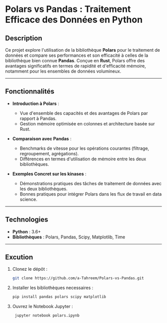 # Polars vs Pandas : Traitement Efficace des Données en Python

## Description
Ce projet explore l'utilisation de la bibliothèque **Polars** pour le traitement de données et compare ses performances et son efficacité à celles de la bibliothèque bien connue **Pandas**. Conçue en **Rust**, Polars offre des avantages significatifs en termes de rapidité et d'efficacité mémoire, notamment pour les ensembles de données volumineux.

---

## Fonctionnalités

- **Introduction à Polars** :
  - Vue d'ensemble des capacités et des avantages de Polars par rapport à Pandas.
  - Gestion mémoire optimisée en colonnes et architecture basée sur Rust.

- **Comparaison avec Pandas** :
  - Benchmarks de vitesse pour les opérations courantes (filtrage, regroupement, agrégations).
  - Différences en termes d'utilisation de mémoire entre les deux bibliothèques.

- **Exemples Concret sur les kinases** :
  - Démonstrations pratiques des tâches de traitement de données avec les deux bibliothèques.
  - Bonnes pratiques pour intégrer Polars dans les flux de travail en data science.

---

## Technologies

- **Python** : 3.6+ 
- **Bibliothèques** : Polars, Pandas, Scipy, Matplotlib, Time

---

## Excution 

1. Clonez le dépôt :
   ```bash
   git clone https://github.com/a-Tahreem/Polars-vs-Pandas.git

2. Installer les bibliothèques necessaires :
   ```bash
   pip install pandas polars scipy matplotlib

3. Ouvrez le Notebook Jupyter :
   ```bash
    jupyter notebook polars.ipynb




